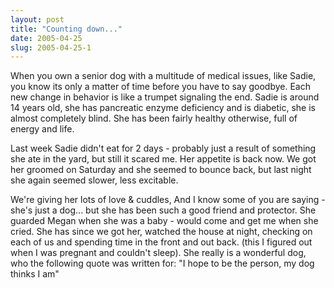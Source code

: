 ```yaml
---
layout: post
title: "Counting down..."
date: 2005-04-25
slug: 2005-04-25-1
---
```


When you own a senior dog with a multitude of medical issues, like Sadie, you know its only a matter of time before you have to say goodbye.  Each new change in behavior is like a trumpet signaling the end.  Sadie is around 14 years old, she has pancreatic enzyme deficiency and is diabetic, she is almost completely blind. She has been fairly healthy otherwise, full of energy and life.

Last week Sadie didn&apos;t eat for 2 days - probably just a result of something she ate in the yard, but still it scared me.  Her appetite is back now.  We got her groomed on Saturday and she seemed to bounce back, but last night she again seemed slower, less excitable.   

We&apos;re giving her lots of love & cuddles, And I know some of you are saying - she&apos;s just a dog... but she has been such a good friend and protector.  She guarded Megan when she was a baby - would come and get me when she cried.  She has since we got her, watched the house at night, checking on each of us and spending time in the front and out back. (this I figured out when I was pregnant and couldn&apos;t sleep).  She really is a wonderful dog, who the following quote was written for:
&quot;I hope to be the person, my dog thinks I am&quot;
  
